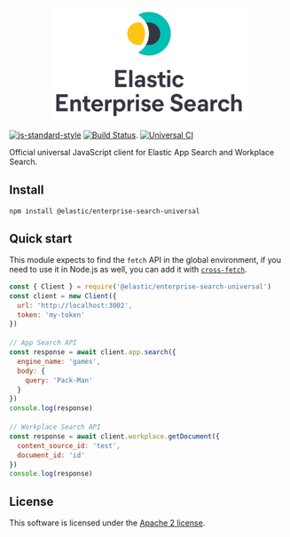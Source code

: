 <p align="center">
  <a href="https://github.com/elastic/enterprise-search-js">
    <img src="https://github.com/elastic/enterprise-search-js/raw/main/packages/enterprise-search/test/fixtures/elastic-enterprise-search-logo.png" width="70%" alt="Elastic Enterprise Search" />
  </a>
</p>

[![js-standard-style](https://img.shields.io/badge/code%20style-standard-brightgreen.svg?style=flat)](http://standardjs.com/)  [![Build Status](https://clients-ci.elastic.co/buildStatus/icon?job=elastic%2Benterprise-search-js%2Bmain)](https://clients-ci.elastic.co/job/elastic+enterprise-search-js+main/). [![Universal CI](https://github.com/elastic/enterprise-search-js/actions/workflows/universal.yml/badge.svg)](https://github.com/elastic/enterprise-search-js/actions/workflows/universal.yml)


Official universal JavaScript client for Elastic App Search and Workplace Search.

## Install
```
npm install @elastic/enterprise-search-universal
```

## Quick start

This module expects to find the `fetch` API in the global environment, if you need to use it in Node.js
as well, you can add it with [`cross-fetch`](https://github.com/lquixada/cross-fetch).

```js
const { Client } = require('@elastic/enterprise-search-universal')
const client = new Client({
  url: 'http://localhost:3002',
  token: 'my-token'
})

// App Search API
const response = await client.app.search({
  engine_name: 'games',
  body: {
    query: 'Pack-Man'
  }
})
console.log(response)

// Workplace Search API
const response = await client.workplace.getDocument({
  content_source_id: 'test',
  document_id: 'id'
})
console.log(response)
```

## License

This software is licensed under the [Apache 2 license](./LICENSE).
